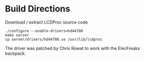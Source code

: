 # Build Directions #

Download / extract LCDProc source code

~~~
./configure --enable-drivers=hd44780
make server
cp server/drivers/hd44780.so /usr/lib/lcdproc
~~~

The driver was patched by Chris Rowat to work with the ElecFreaks backpack.